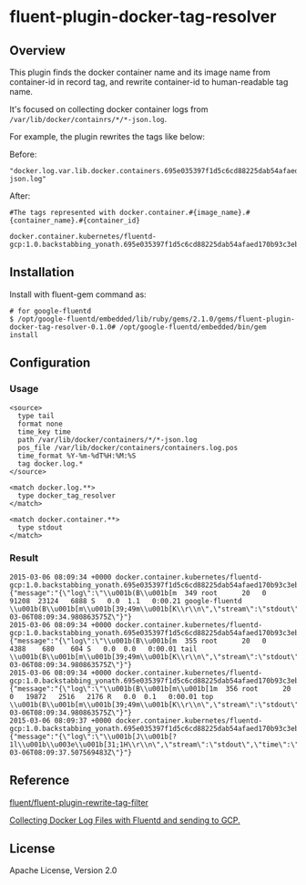 # fluent-plugin-docker-tag-resolver

## Overview

This plugin finds the docker container name and its image name from container-id in record tag,
and rewrite container-id to human-readable tag name.

It's focused on collecting docker container logs from `/var/lib/docker/containrs/*/*-json.log`.

For example, the plugin rewrites the tags like below:

Before:

```
"docker.log.var.lib.docker.containers.695e035397f1d5c6cd88225dab54afaed170b93c3ebf51e4354c4daf796e6017.695e035397f1d5c6cd88225dab54afaed170b93c3ebf51e4354c4daf796e6017-json.log"
```

After:

```
#The tags represented with docker.container.#{image_name}.#{container_name}.#{container_id}

docker.container.kubernetes/fluentd-gcp:1.0.backstabbing_yonath.695e035397f1d5c6cd88225dab54afaed170b93c3ebf51e4354c4daf796e6017
```


## Installation

Install with fluent-gem command as:

```
# for google-fluentd
$ /opt/google-fluentd/embedded/lib/ruby/gems/2.1.0/gems/fluent-plugin-docker-tag-resolver-0.1.0# /opt/google-fluentd/embedded/bin/gem install 
```

## Configuration

### Usage


```
<source>
  type tail
  format none
  time_key time
  path /var/lib/docker/containers/*/*-json.log
  pos_file /var/lib/docker/containers/containers.log.pos
  time_format %Y-%m-%dT%H:%M:%S
  tag docker.log.*
</source>

<match docker.log.**>
  type docker_tag_resolver
</match>

<match docker.container.**>
  type stdout
</match>

```

### Result

```
2015-03-06 08:09:34 +0000 docker.container.kubernetes/fluentd-gcp:1.0.backstabbing_yonath.695e035397f1d5c6cd88225dab54afaed170b93c3ebf51e4354c4daf796e6017: {"message":"{\"log\":\"\\u001b(B\\u001b[m  349 root      20   0   91208  23124   6888 S   0.0  1.1   0:00.21 google-fluentd                                                                  \\u001b(B\\u001b[m\\u001b[39;49m\\u001b[K\\r\\n\",\"stream\":\"stdout\",\"time\":\"2015-03-06T08:09:34.980863575Z\"}"}
2015-03-06 08:09:34 +0000 docker.container.kubernetes/fluentd-gcp:1.0.backstabbing_yonath.695e035397f1d5c6cd88225dab54afaed170b93c3ebf51e4354c4daf796e6017: {"message":"{\"log\":\"\\u001b(B\\u001b[m  355 root      20   0    4388    680    604 S   0.0  0.0   0:00.01 tail                                                                            \\u001b(B\\u001b[m\\u001b[39;49m\\u001b[K\\r\\n\",\"stream\":\"stdout\",\"time\":\"2015-03-06T08:09:34.980863575Z\"}"}
2015-03-06 08:09:34 +0000 docker.container.kubernetes/fluentd-gcp:1.0.backstabbing_yonath.695e035397f1d5c6cd88225dab54afaed170b93c3ebf51e4354c4daf796e6017: {"message":"{\"log\":\"\\u001b(B\\u001b[m\\u001b[1m  356 root      20   0   19872   2516   2176 R   0.0  0.1   0:00.01 top                                                                             \\u001b(B\\u001b[m\\u001b[39;49m\\u001b[K\\r\\n\",\"stream\":\"stdout\",\"time\":\"2015-03-06T08:09:34.980863575Z\"}"}
2015-03-06 08:09:37 +0000 docker.container.kubernetes/fluentd-gcp:1.0.backstabbing_yonath.695e035397f1d5c6cd88225dab54afaed170b93c3ebf51e4354c4daf796e6017: {"message":"{\"log\":\"\\u001b[J\\u001b[?1l\\u001b\\u003e\\u001b[31;1H\\r\\n\",\"stream\":\"stdout\",\"time\":\"2015-03-06T08:09:37.507569483Z\"}"}
```

## Reference

[fluent/fluent-plugin-rewrite-tag-filter](https://github.com/fluent/fluent-plugin-rewrite-tag-filter)

[Collecting Docker Log Files with Fluentd and sending to GCP.](https://github.com/GoogleCloudPlatform/kubernetes/tree/master/contrib/logging/fluentd-gcp-image)

## License

Apache License, Version 2.0

